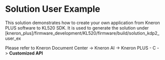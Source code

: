 # Solution User Example

This solution demonstrates how to create your own application from Kneron PLUS software to KL520 SDK. It is used to generate the solution under [kneron_plus]/firmware_development/KL520/firmware/build/solution_kdp2_user_ex

Please refer to Kneron Document Center -> Kneron AI -> Kneron PLUS - C -> **Customized API**  
